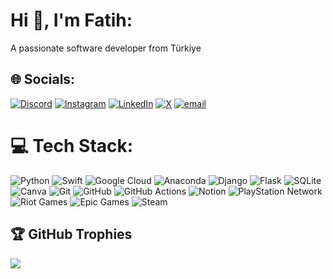 # Hi 👋, I'm Fatih:
A passionate software developer from Türkiye<br>


## 🌐 Socials:
[![Discord](https://img.shields.io/badge/Discord-%237289DA.svg?logo=discord&logoColor=white)](https://discord.gg/https://discord.gg/CFd3WF9p) [![Instagram](https://img.shields.io/badge/Instagram-%23E4405F.svg?logo=Instagram&logoColor=white)](https://instagram.com/gostkoer) [![LinkedIn](https://img.shields.io/badge/LinkedIn-%230077B5.svg?logo=linkedin&logoColor=white)](https://linkedin.com/in/fatih-portakal-b4739824b/) [![X](https://img.shields.io/badge/X-black.svg?logo=X&logoColor=white)](https://x.com/FatihX_XQ) [![email](https://img.shields.io/badge/Email-D14836?logo=gmail&logoColor=white)](mailto:fatihportakalx@gmail.com) 

# 💻 Tech Stack:
![Python](https://img.shields.io/badge/python-3670A0?style=for-the-badge&logo=python&logoColor=ffdd54) ![Swift](https://img.shields.io/badge/swift-F54A2A?style=for-the-badge&logo=swift&logoColor=white) ![Google Cloud](https://img.shields.io/badge/GoogleCloud-%234285F4.svg?style=for-the-badge&logo=google-cloud&logoColor=white) ![Anaconda](https://img.shields.io/badge/Anaconda-%2344A833.svg?style=for-the-badge&logo=anaconda&logoColor=white) ![Django](https://img.shields.io/badge/django-%23092E20.svg?style=for-the-badge&logo=django&logoColor=white) ![Flask](https://img.shields.io/badge/flask-%23000.svg?style=for-the-badge&logo=flask&logoColor=white) ![SQLite](https://img.shields.io/badge/sqlite-%2307405e.svg?style=for-the-badge&logo=sqlite&logoColor=white) ![Canva](https://img.shields.io/badge/Canva-%2300C4CC.svg?style=for-the-badge&logo=Canva&logoColor=white) ![Git](https://img.shields.io/badge/git-%23F05033.svg?style=for-the-badge&logo=git&logoColor=white) ![GitHub](https://img.shields.io/badge/github-%23121011.svg?style=for-the-badge&logo=github&logoColor=white) ![GitHub Actions](https://img.shields.io/badge/github%20actions-%232671E5.svg?style=for-the-badge&logo=githubactions&logoColor=white) ![Notion](https://img.shields.io/badge/Notion-%23000000.svg?style=for-the-badge&logo=notion&logoColor=white) ![PlayStation Network](https://img.shields.io/badge/PSN-%230070D1.svg?style=for-the-badge&logo=Playstation&logoColor=white) ![Riot Games](https://img.shields.io/badge/riotgames-D32936.svg?style=for-the-badge&logo=riotgames&logoColor=white) ![Epic Games](https://img.shields.io/badge/epicgames-%23313131.svg?style=for-the-badge&logo=epicgames&logoColor=white) ![Steam](https://img.shields.io/badge/steam-%23000000.svg?style=for-the-badge&logo=steam&logoColor=white)
## 🏆 GitHub Trophies
![](https://github-profile-trophy.vercel.app/?username=Fatih&theme=default&no-frame=false&no-bg=true&margin-w=4)

<!-- Proudly created with GPRM ( https://gprm.itsvg.in ) -->
